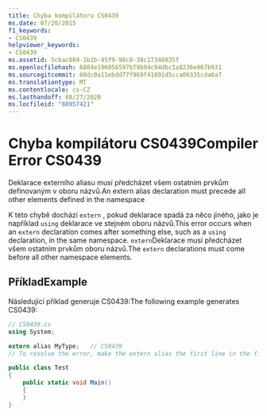 ```yaml
---
title: Chyba kompilátoru CS0439
ms.date: 07/20/2015
f1_keywords:
- CS0439
helpviewer_keywords:
- CS0439
ms.assetid: 5cbac869-1b1b-45f9-98c8-38c17348035f
ms.openlocfilehash: 6804e196056597b79b94c94dbc1a8236e067b931
ms.sourcegitcommit: 60dc0a11ebdd77f969f41891d5cca06335cda6a7
ms.translationtype: MT
ms.contentlocale: cs-CZ
ms.lasthandoff: 08/27/2020
ms.locfileid: "88957421"
---
```

# <a name="compiler-error-cs0439"></a><span data-ttu-id="e7d96-102">Chyba kompilátoru CS0439</span><span class="sxs-lookup"><span data-stu-id="e7d96-102">Compiler Error CS0439</span></span>

<span data-ttu-id="e7d96-103">Deklarace externího aliasu musí předcházet všem ostatním prvkům definovaným v oboru názvů.</span><span class="sxs-lookup"><span data-stu-id="e7d96-103">An extern alias declaration must precede all other elements defined in the namespace</span></span>

<span data-ttu-id="e7d96-104">K této chybě dochází `extern` , pokud deklarace spadá za něco jiného, jako je například `using` deklarace ve stejném oboru názvů.</span><span class="sxs-lookup"><span data-stu-id="e7d96-104">This error occurs when an `extern` declaration comes after something else, such as a `using` declaration, in the same namespace.</span></span> <span data-ttu-id="e7d96-105">`extern`Deklarace musí předcházet všem ostatním prvkům oboru názvů.</span><span class="sxs-lookup"><span data-stu-id="e7d96-105">The `extern` declarations must come before all other namespace elements.</span></span>

## <a name="example"></a><span data-ttu-id="e7d96-106">Příklad</span><span class="sxs-lookup"><span data-stu-id="e7d96-106">Example</span></span>

<span data-ttu-id="e7d96-107">Následující příklad generuje CS0439:</span><span class="sxs-lookup"><span data-stu-id="e7d96-107">The following example generates CS0439:</span></span>

```csharp
// CS0439.cs
using System;

extern alias MyType;   // CS0439
// To resolve the error, make the extern alias the first line in the file.

public class Test
{
    public static void Main()
    {
    }
}
```
